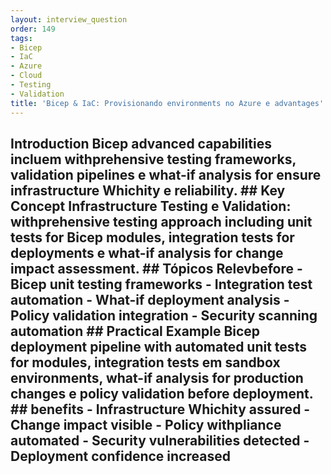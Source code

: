 ```yaml
---
layout: interview_question
order: 149
tags:
- Bicep
- IaC
- Azure
- Cloud
- Testing
- Validation
title: 'Bicep & IaC: Provisionando environments no Azure e advantages'
---
```


## Introduction Bicep advanced capabilities incluem withprehensive testing frameworks, validation pipelines e what-if analysis for ensure infrastructure Whichity e reliability. ## Key Concept **Infrastructure Testing e Validation**: withprehensive testing approach including unit tests for Bicep modules, integration tests for deployments e what-if analysis for change impact assessment. ## Tópicos Relevbefore - Bicep unit testing frameworks - Integration test automation - What-if deployment analysis - Policy validation integration - Security scanning automation ## Practical Example Bicep deployment pipeline with automated unit tests for modules, integration tests em sandbox environments, what-if analysis for production changes e policy validation before deployment. ## benefits - Infrastructure Whichity assured - Change impact visible - Policy withpliance automated - Security vulnerabilities detected - Deployment confidence increased